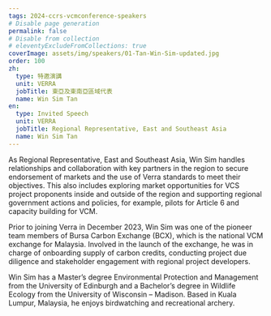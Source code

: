 ```yaml
---
tags: 2024-ccrs-vcmconference-speakers
# Disable page generation
permalink: false
# Disable from collection
# eleventyExcludeFromCollections: true
coverImage: assets/img/speakers/01-Tan-Win-Sim-updated.jpg
order: 100
zh:
  type: 特邀演講
  unit: VERRA
  jobTitle: 東亞及東南亞區域代表
  name: Win Sim Tan
en:
  type: Invited Speech
  unit: VERRA
  jobTitle: Regional Representative, East and Southeast Asia
  name: Win Sim Tan
---
```


As Regional Representative, East and Southeast Asia, Win Sim handles relationships and collaboration with key partners in the region to secure endorsement of markets and the use of Verra standards to meet their objectives. This also includes exploring market opportunities for VCS project proponents inside and outside of the region and supporting regional government actions and policies, for example, pilots for Article 6 and capacity building for VCM.

Prior to joining Verra in December 2023, Win Sim was one of the pioneer team members of Bursa Carbon Exchange (BCX), which is the national VCM exchange for Malaysia. Involved in the launch of the exchange, he was in charge of onboarding supply of carbon credits, conducting project due diligence and stakeholder engagement with regional project developers.

Win Sim has a Master’s degree Environmental Protection and Management from the University of Edinburgh and a Bachelor’s degree in Wildlife Ecology from the University of Wisconsin – Madison. Based in Kuala Lumpur, Malaysia, he enjoys birdwatching and recreational archery.
